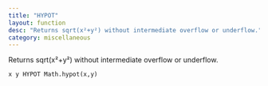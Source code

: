 ```yaml
---
title: "HYPOT"
layout: function
desc: "Returns sqrt(x²+y²) without intermediate overflow or underflow."
category: miscellaneous
---
```


Returns sqrt(x²+y²) without intermediate overflow or underflow.

```
x y HYPOT Math.hypot(x,y)
```